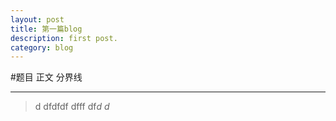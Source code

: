 ```yaml
---
layout: post
title: 第一篇blog
description: first post.
category: blog
---
```


#题目
正文
分界线
- - - - -
> d 
> dfdfdf
> dfff
df*d d*
